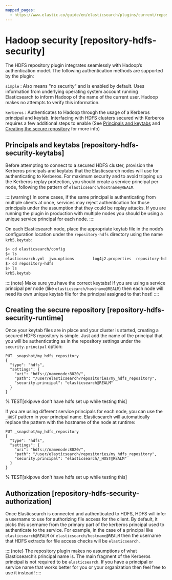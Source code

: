 ```yaml
---
mapped_pages:
  - https://www.elastic.co/guide/en/elasticsearch/plugins/current/repository-hdfs-security.html
---
```


# Hadoop security [repository-hdfs-security]

The HDFS repository plugin integrates seamlessly with Hadoop’s authentication model. The following authentication methods are supported by the plugin:

`simple`
:   Also means "no security" and is enabled by default. Uses information from underlying operating system account running Elasticsearch to inform Hadoop of the name of the current user. Hadoop makes no attempts to verify this information.

`kerberos`
:   Authenticates to Hadoop through the usage of a Kerberos principal and keytab. Interfacing with HDFS clusters secured with Kerberos requires a few additional steps to enable (See [Principals and keytabs](#repository-hdfs-security-keytabs) and [Creating the secure repository](#repository-hdfs-security-runtime) for more info)


## Principals and keytabs [repository-hdfs-security-keytabs]

Before attempting to connect to a secured HDFS cluster, provision the Kerberos principals and keytabs that the Elasticsearch nodes will use for authenticating to Kerberos. For maximum security and to avoid tripping up the Kerberos replay protection, you should create a service principal per node, following the pattern of `elasticsearch/hostname@REALM`.

::::{warning}
In some cases, if the same principal is authenticating from multiple clients at once, services may reject authentication for those principals under the assumption that they could be replay attacks. If you are running the plugin in production with multiple nodes you should be using a unique service principal for each node.
::::


On each Elasticsearch node, place the appropriate keytab file in the node’s configuration location under the `repository-hdfs` directory using the name `krb5.keytab`:

```bash
$> cd elasticsearch/config
$> ls
elasticsearch.yml  jvm.options        log4j2.properties  repository-hdfs/   scripts/
$> cd repository-hdfs
$> ls
krb5.keytab
```

::::{note}
Make sure you have the correct keytabs! If you are using a service principal per node (like `elasticsearch/hostname@REALM`) then each node will need its own unique keytab file for the principal assigned to that host!
::::



## Creating the secure repository [repository-hdfs-security-runtime]

Once your keytab files are in place and your cluster is started, creating a secured HDFS repository is simple. Just add the name of the principal that you will be authenticating as in the repository settings under the `security.principal` option:

```console
PUT _snapshot/my_hdfs_repository
{
  "type": "hdfs",
  "settings": {
    "uri": "hdfs://namenode:8020/",
    "path": "/user/elasticsearch/repositories/my_hdfs_repository",
    "security.principal": "elasticsearch@REALM"
  }
}
```
% TEST[skip:we don't have hdfs set up while testing this]

If you are using different service principals for each node, you can use the `_HOST` pattern in your principal name. Elasticsearch will automatically replace the pattern with the hostname of the node at runtime:

```console
PUT _snapshot/my_hdfs_repository
{
  "type": "hdfs",
  "settings": {
    "uri": "hdfs://namenode:8020/",
    "path": "/user/elasticsearch/repositories/my_hdfs_repository",
    "security.principal": "elasticsearch/_HOST@REALM"
  }
}
```
% TEST[skip:we don't have hdfs set up while testing this]

## Authorization [repository-hdfs-security-authorization]

Once Elasticsearch is connected and authenticated to HDFS, HDFS will infer a username to use for authorizing file access for the client. By default, it picks this username from the primary part of the kerberos principal used to authenticate to the service. For example, in the case of a principal like `elasticsearch@REALM` or `elasticsearch/hostname@REALM` then the username that HDFS extracts for file access checks will be `elasticsearch`.

::::{note}
The repository plugin makes no assumptions of what Elasticsearch’s principal name is. The main fragment of the Kerberos principal is not required to be `elasticsearch`. If you have a principal or service name that works better for you or your organization then feel free to use it instead!
::::


